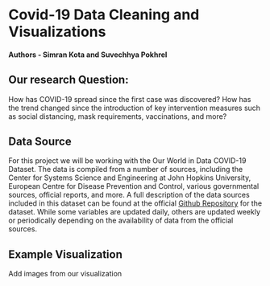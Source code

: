 # Covid-19 Data Cleaning and Visualizations
#### Authors - Simran Kota and Suvechhya Pokhrel

## Our research Question:
How has COVID-19 spread since the first case was discovered? How has the trend changed since the introduction of key intervention measures such as social distancing, mask requirements, vaccinations, and more?

## Data Source
For this project we will be working with the Our World in Data COVID-19 Dataset.  The data is compiled from a number of sources, including the Center for Systems Science and Engineering at John Hopkins University, European Centre for Disease Prevention and Control, various governmental sources, official reports, and more. 
A full description of the data sources included in this dataset can be found at the official [Github Repository](https://github.com/owid/covid-19-data/tree/master/public/data/) for the dataset. 
While some variables are updated daily, others are updated weekly or periodically depending on the availability of data from the official sources.

## Example Visualization

Add images from our visualization


